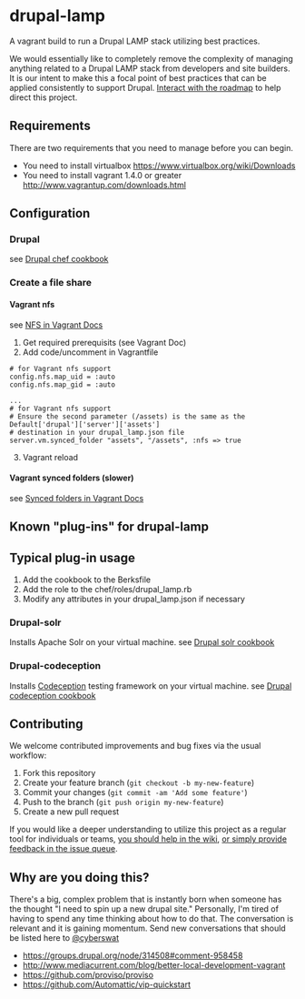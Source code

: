 drupal-lamp
=================

A vagrant build to run a Drupal LAMP stack utilizing best practices.

We would essentially like to completely remove the complexity of managing anything related to a Drupal LAMP stack from developers and site builders. It is our intent to make this a focal point of best practices that can be applied consistently to support Drupal.  [Interact with the roadmap](https://github.com/newmediadenver/drupal-lamp/issues/milestones) to help direct this project.

Requirements
------------
There are two requirements that you need to manage before you can begin.
* You need to install virtualbox https://www.virtualbox.org/wiki/Downloads
* You need to install vagrant 1.4.0 or greater http://www.vagrantup.com/downloads.html

Configuration
-------------
### Drupal
see [Drupal chef cookbook](http://github.com/newmediadenver/drupal)

### Create a file share

#### Vagrant nfs
see [NFS in Vagrant Docs](https://docs.vagrantup.com/v2/synced-folders/nfs.html)

1. Get required prerequisits (see Vagrant Doc)
2. Add code/uncomment in Vagrantfile
````
# for Vagrant nfs support
config.nfs.map_uid = :auto
config.nfs.map_gid = :auto

...
# for Vagrant nfs support
# Ensure the second parameter (/assets) is the same as the Default['drupal']['server']['assets'] 
# destination in your drupal_lamp.json file
server.vm.synced_folder "assets", "/assets", :nfs => true 
````
3. Vagrant reload

#### Vagrant synced folders (slower)
see [Synced folders in Vagrant Docs](https://docs.vagrantup.com/v2/synced-folders/basic_usage.html)


Known "plug-ins" for drupal-lamp
--------------------------------
## Typical plug-in usage
1. Add the cookbook to the Berksfile
2. Add the role to the chef/roles/drupal_lamp.rb
3. Modify any attributes in your drupal_lamp.json if necessary

### Drupal-solr
Installs Apache Solr on your virtual machine.
see [Drupal solr cookbook](http://github.com/arknoll/drupal)

### Drupal-codeception
Installs [Codeception](http://codeception.com/) testing framework on your virtual machine.
see [Drupal codeception cookbook](http://github.com/arknoll/drupal-codeception)


Contributing
------------

We welcome contributed improvements and bug fixes via the usual workflow:

1. Fork this repository
2. Create your feature branch (`git checkout -b my-new-feature`)
3. Commit your changes (`git commit -am 'Add some feature'`)
4. Push to the branch (`git push origin my-new-feature`)
5. Create a new pull request


If you would like a deeper understanding to utilize this project as a regular tool for individuals or teams, [you should help in the wiki](https://github.com/newmediadenver/drupal-lamp/wiki/_pages), [or simply provide feedback in the issue queue](https://github.com/newmediadenver/drupal-lamp/issues).
## Why are you doing this? ##
There's a big, complex problem that is instantly born when someone has the thought "I need to spin up a new drupal site."  Personally, I'm tired of having to spend any time thinking about how to do that. The conversation is relevant and it is gaining momentum. Send new conversations that should be listed here to [@cyberswat](https://twitter.com/cyberswat)

* https://groups.drupal.org/node/314508#comment-958458
* http://www.mediacurrent.com/blog/better-local-development-vagrant
* https://github.com/proviso/proviso
* https://github.com/Automattic/vip-quickstart
